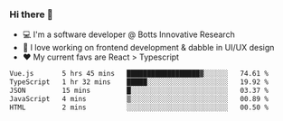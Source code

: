 ### Hi there 👋

- 💻 I'm a software developer @ Botts Innovative Research
- 🔭 I love working on frontend development & dabble in UI/UX design
- ❤️ My current favs are React > Typescript

<!--[![wakatime](https://wakatime.com/badge/user/b5c44ac9-032b-4e67-a6d5-1044b80d90bd.svg)](https://wakatime.com/@b5c44ac9-032b-4e67-a6d5-1044b80d90bd)-->

<!--START_SECTION:waka-->

```txt
Vue.js       5 hrs 45 mins   ██████████████████▓░░░░░░   74.61 %
TypeScript   1 hr 32 mins    █████░░░░░░░░░░░░░░░░░░░░   19.92 %
JSON         15 mins         █░░░░░░░░░░░░░░░░░░░░░░░░   03.37 %
JavaScript   4 mins          ▒░░░░░░░░░░░░░░░░░░░░░░░░   00.89 %
HTML         2 mins          ░░░░░░░░░░░░░░░░░░░░░░░░░   00.50 %
```

<!--END_SECTION:waka-->

<!--
**salsajeries/salsajeries** is a ✨ _special_ ✨ repository because its `README.md` (this file) appears on your GitHub profile.

Here are some ideas to get you started:

- 🔭 I’m currently working on ...
- 🌱 I’m currently learning ...
- 👯 I’m looking to collaborate on ...
- 🤔 I’m looking for help with ...
- 💬 Ask me about ...
- 📫 How to reach me: ...
- 😄 Pronouns: ...
- ⚡ Fun fact: ...
-->
